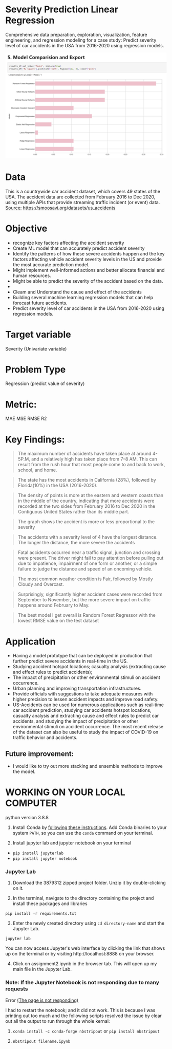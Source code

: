 # Severity Prediction Linear Regression
Comprehensive data preparation, exploration, visualization, feature engineering, and regression modeling for a case study: 
Predict severity level of car accidents in the USA from 2016-2020 using regression models.

![model comparison](./model-comparison.jpg)


# Data
This is a countrywide car accident dataset, which covers 49 states of the USA. 
The accident data are collected from February 2016 to Dec 2020, using multiple APIs that provide streaming traffic incident (or event) data.
[Source:](https://smoosavi.org/datasets/us_accidents) https://smoosavi.org/datasets/us_accidents


# Objective
+ recognize key factors affecting the accident severity
+ Create ML model that can accurately predict accident severity
+ Identify the patterns of how these severe accidents happen and the key factors affecting vehicle accident severity levels in the US and provide the most accurate prediction model.
+ Might implement well-informed actions and better allocate financial and human resources.
+ Might be able to predict the severity of the accident based on the data.
+ 
+ Cleam and Understand the cause and effect of the accidents
+ Building several machine learning regression models that can help forecast future accidents.
+ Predict severity level of car accidents in the USA from 2016-2020 using regression models.

# Target variable
Severity (Univariate variable)

# Problem Type
Regression (predict value of severity)


# Metric:
MAE
MSE
RMSE
R2

# Key Findings:
> The maximum number of accidents have taken place at around 4-5P.M, and a relatively high has taken place from 7–8 AM. This can result from the rush hour that most people come to and back to work, school, and home.

> The state has the most accidents in California (28%), followed by Florida(10%) in the USA (2016-2020).

> The density of points is more at the eastern and western coasts than in the middle of the country, indicating that more accidents were recorded at the two sides from February 2016 to Dec 2020 in the Contiguous United States rather than its middle part.

> The graph shows the accident is more or less proportional to the severity

> The accidents with a severity level of 4 have the longest distance.
The longer the distance, the more severe the accidents

> Fatal accidents occurred near a traffic signal, junction and crossing were present. The driver might fail to pay attention before pulling out due to impatience, impairment of one form or another, or a simple failure to judge the distance and speed of an oncoming vehicle.

> The most common weather condition is Fair, followed by Mostly Cloudy and Overcast.

> Surprisingly, significantly higher accident cases were recorded from September to November, but the more severe impact on traffic happens around February to May.

> The best model I get overall is Random Forest Regressor  with the lowest RMSE value on the test dataset



# Application
+ Having a model prototype that can be deployed in production that further predict severe accidents in real-time in the US.
+ Studying accident hotspot locations; casualty analysis (extracting cause and effect rules to predict accidents);
+ The impact of precipitation or other environmental stimuli on accident occurrence.
+ Urban planning and improving transportation infrastructures.
+ Provide officials with suggestions to take adequate measures with higher precision to lessen accident impacts and improve road safety.
+ US-Accidents can be used for numerous applications such as real-time car accident prediction,
  studying car accidents hotspot locations, casualty analysis and extracting cause and effect rules to predict car accidents,
  and studying the impact of precipitation or other environmental stimuli on accident occurrence.
  The most recent release of the dataset can also be useful to study the impact of COVID-19 on traffic behavior and accidents.


## Future improvement:
+ I would like to try out more stacking and ensemble methods to improve the model.


# WORKING ON YOUR LOCAL COMPUTER

python version 3.8.8

1. Install Conda
   by [following these instructions](https://conda.io/projects/conda/en/latest/user-guide/install/index.html). Add Conda
   binaries to your system `PATH`, so you can use the `conda` command on your terminal.

2. Install jupyter lab and jupyter notebook on your terminal

+ `pip install jupyterlab`
+ `pip install jupyter notebook`

### Jupyter Lab

1. Download the 3879312 zipped project folder. Unzip it by double-clicking on it.

2. In the terminal, navigate to the directory containing the project and install these packages and libraries

```
pip install -r requirements.txt
```

3. Enter the newly created directory using `cd directory-name` and start the Jupyter Lab.

```
jupyter lab

```

You can now access Jupyter's web interface by clicking the link that shows up on the terminal or by
visiting http://localhost:8888 on your browser.

4. Click on assignment2.ipynb in the browser tab. This will open up my main file in the Jupyter Lab.

### Note: If the Jupyter Notebook is not responding due to many requests

Error [(The page is not responding)](https://stackoverflow.com/questions/48615535/jupyter-notebook-takes-forever-to-open-and-then-pages-unresponsive-mathjax-i)

I had to restart the notebook; and it did not work. This is because I was printing out too much and the following
scripts resolved the issue by clear out all the output to run through the whole kernal:

1. `conda install -c conda-forge nbstripout` or `pip install nbstripout`

2. `nbstripout filename.ipynb`
